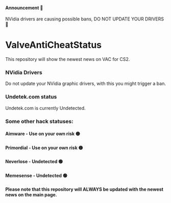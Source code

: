 #### Announcement 📢
NVidia drivers are causing possible bans, DO NOT UPDATE YOUR DRIVERS 🔴

# ValveAntiCheatStatus
This repository will show the newest news on VAC for CS2.


### NVidia Drivers
Do not update your NVidia graphic drivers, with this you might trigger a ban.

### Undetek.com status
Undetek.com is currently Undetected.

### Some other hack statuses:
#### Aimware - Use on your own risk 🟡
#### Primordial - Use on your own risk 🟡
#### Neverlose - Undetected 🟢
#### Memesense - Undetected 🟢

#### Please note that this repository will ALWAYS be updated with the newest news on the main page.
